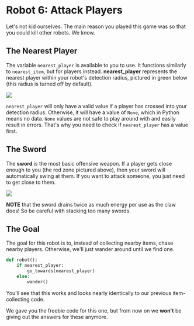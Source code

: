 # Robot 6: Attack Players

Let's not kid ourselves. The main reason you played this game was so that you could kill other robots. We know.

## The Nearest Player

The variable `nearest_player` is available to you to use. It functions similarly to `nearest_item`, but for players instead. **nearest_player** represents the nearest player within your robot's detection radius, pictured in green below (this radius is turned off by default).

![](https://storage.googleapis.com/cm-image-repository.appspot.com/cm_clash/Exercises/18%20Shoot%20Long%20Range%2C%20Swing%20Short%20Range/eae440f5-5fa2-4574-9b32-43f8405cc0fe.png)

`nearest_player` will only have a valid value if a player has crossed into your detection radius. Otherwise, it will have a value of `None`, which in Python means no data. `None` values are not safe to play around with and easily result in errors. That's why you need to check if `nearest_player` has a value first.

## The Sword

The **sword** is the most basic offensive weapon. If a player gets close enough to you (the red zone pictured above), then your sword will automatically swing at them. If you want to attack someone, you just need to get close to them.

![](https://storage.googleapis.com/cm-image-repository.appspot.com/cm_clash/3%20Exercises/06%20Attack%20Players/029b4b8e-e54d-43b9-b614-feeb7c88800f.png)

**NOTE** that the sword drains twice as much energy per use as the claw does! So be careful with stacking too many swords.

## The Goal

The goal for this robot is to, instead of collecting nearby items, chase nearby players. Otherwise, we'll just wander around until we find one.

```python
def robot():
    if nearest_player:
        go_towards(nearest_player)
    else:
        wander()
```

You'll see that this works and looks nearly identically to our previous item-collecting code.

We gave you the freebie code for this one, but from now on we **won't** be giving out the answers for these anymore.